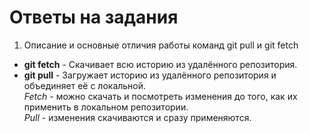 # Ответы на задания
1. Описание и основные отличия работы команд git pull и git fetch
* **git fetch** - Скачивает всю историю из удалённого репозитория.
* **git pull** - Загружает историю из удалённого репозитория и объединяет её с локальной.  
*Fetch* - можно скачать и посмотреть изменения до того, как их применить в локальном репозитории.  
*Pull* - изменения скачиваются и сразу применяются.

